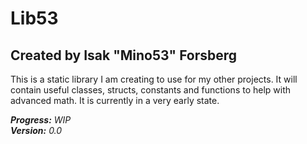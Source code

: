 # Lib53
## Created by Isak "Mino53" Forsberg

This is a static library I am creating to use for my other projects. It will contain useful classes, structs, constants and functions to help with advanced math. It is currently in a very early state.

***Progress:*** *WIP*  
***Version:*** *0.0*